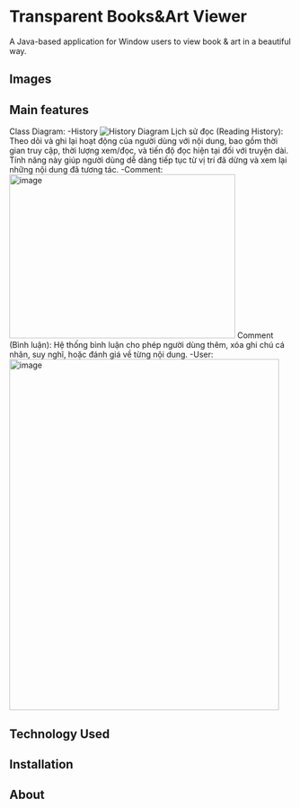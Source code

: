 
# Transparent Books&Art Viewer

A Java-based application for Window users to view book & art in a beautiful way.

## Images
## Main features
Class Diagram:
-History
![History Diagram](https://github.com/user-attachments/assets/0308c190-a088-4678-a8b1-3b98486b3657)
Lịch sử đọc (Reading History): Theo dõi và ghi lại hoạt động của người dùng với nội dung, bao gồm thời gian truy cập, thời lượng xem/đọc, và tiến độ đọc hiện tại đối với truyện dài. Tính năng này giúp người dùng dễ dàng tiếp tục từ vị trí đã dừng và xem lại những nội dung đã tương tác.
-Comment:
<img width="402" height="292" alt="image" src="https://github.com/user-attachments/assets/c4692385-d269-4601-87eb-08e449756767" />
Comment (Bình luận): Hệ thống bình luận cho phép người dùng thêm, xóa ghi chú cá nhân, suy nghĩ, hoặc đánh giá về từng nội dung.
-User:
<img width="480" height="625" alt="image" src="https://github.com/user-attachments/assets/b717b7b7-68fc-4368-a042-81986d20cb4a" />



## Technology Used
## Installation
## About
